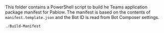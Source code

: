 This folder contains a PowerShell script to build he Teams application package manifest for Pablow. The manifest is based on the contents of `manifest.template.json` and the Bot ID is read from Bot Composer settings.

~~~powershell
./Build-Manifest
~~~

